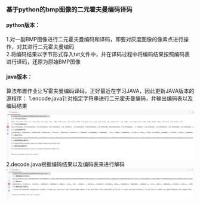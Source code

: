 ### 基于python的bmp图像的二元霍夫曼编码译码

#### python版本：

1.对一副BMP图像进行二元霍夫曼编码和译码，即要对灰度图像的像素点进行操作，对其进行二元霍夫曼编码  
2.将编码结果以字节形式存入txt文件中，并在译码过程中将编码结果按照编码表进行译码，还原为原始BMP图像

####  java版本：

算法布置作业让写霍夫曼编码译码，正好最近在学习JAVA，因此更新JAVA版本的源程序：
1.encode.java针对指定字符串进行二元霍夫曼编码，并输出编码表以及编码结果
![avatar](img/1.png)
2.decode.java根据编码结果以及编码表来进行解码
![avatar](img/2.png)